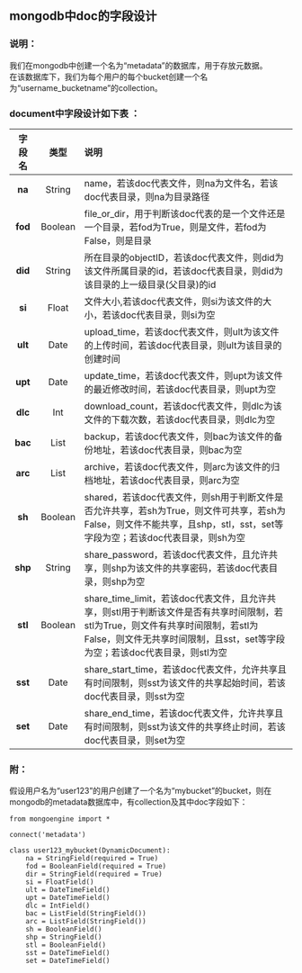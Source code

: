 ##  mongodb中doc的字段设计

### 说明：
我们在mongodb中创建一个名为“metadata”的数据库，用于存放元数据。  
在该数据库下，我们为每个用户的每个bucket创建一个名为“username_bucketname”的collection。  

### document中字段设计如下表 ：  
|字段名|类型|说明|  
|:-----:|:---:|:---|  
|**na**|String|name，若该doc代表文件，则na为文件名，若该doc代表目录，则na为目录路径|  
|**fod**|Boolean|file_or_dir，用于判断该doc代表的是一个文件还是一个目录，若fod为True，则是文件，若fod为False，则是目录|  
|**did**|String|所在目录的objectID，若该doc代表文件，则did为该文件所属目录的id，若该doc代表目录，则did为该目录的上一级目录(父目录)的id|  
|**si**|Float|文件大小,若该doc代表文件，则si为该文件的大小，若该doc代表目录，则si为空|  
|**ult**|Date|upload_time，若该doc代表文件，则ult为该文件的上传时间，若该doc代表目录，则ult为该目录的创建时间|  
|**upt**|Date|update_time，若该doc代表文件，则upt为该文件的最近修改时间，若该doc代表目录，则upt为空|  
|**dlc**|Int|download_count，若该doc代表文件，则dlc为该文件的下载次数，若该doc代表目录，则dlc为空|    
|**bac**|List|backup，若该doc代表文件，则bac为该文件的备份地址，若该doc代表目录，则bac为空|  
|**arc**|List|archive，若该doc代表文件，则arc为该文件的归档地址，若该doc代表目录，则arc为空|  
|**sh**|Boolean|shared，若该doc代表文件，则sh用于判断文件是否允许共享，若sh为True，则文件可共享，若sh为False，则文件不能共享，且shp，stl，sst，set等字段为空；若该doc代表目录，则sh为空|  
|**shp**|String|share_password，若该doc代表文件，且允许共享，则shp为该文件的共享密码，若该doc代表目录，则shp为空|  
|**stl**|Boolean|share_time_limit，若该doc代表文件，且允许共享，则stl用于判断该文件是否有共享时间限制，若stl为True，则文件有共享时间限制，若stl为False，则文件无共享时间限制，且sst，set等字段为空；若该doc代表目录，则stl为空|  
|**sst**|Date|share_start_time，若该doc代表文件，允许共享且有时间限制，则sst为该文件的共享起始时间，若该doc代表目录，则sst为空|  
|**set**|Date|share_end_time，若该doc代表文件，允许共享且有时间限制，则sst为该文件的共享终止时间，若该doc代表目录，则set为空|  

### 附：
假设用户名为“user123”的用户创建了一个名为“mybucket”的bucket，则在mongodb的metadata数据库中，有collection及其中doc字段如下：

	from mongoengine import *  

	connect('metadata')  

	class user123_mybucket(DynamicDocument): 
		na = StringField(required = True)  
		fod = BooleanField(required = True)
		dir = StringField(required = True)  
		si = FloatField()  
		ult = DateTimeField()  
		upt = DateTimeField()  
		dlc = IntField()  
		bac = ListField(StringField())  
		arc = ListField(StringField())  
		sh = BooleanField()  
		shp = StringField()  
		stl = BooleanField()  
		sst = DateTimeField()  
		set = DateTimeField()  


